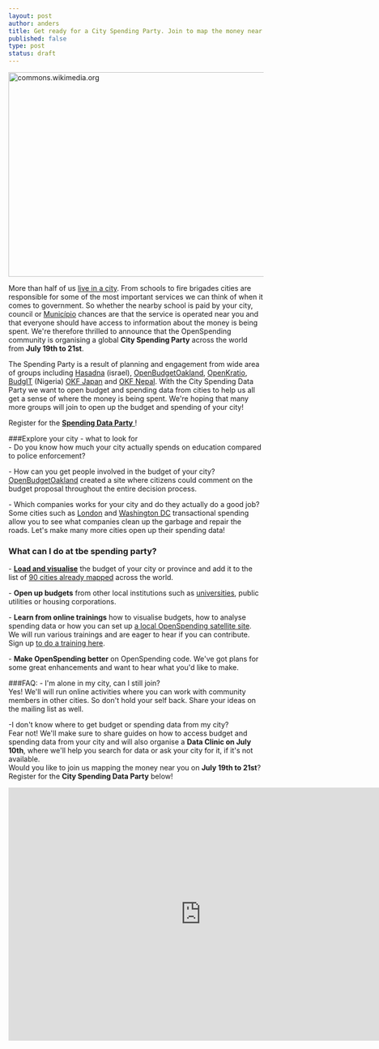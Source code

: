 ```yaml
---
layout: post
author: anders
title: Get ready for a City Spending Party. Join to map the money near you!
published: false
type: post
status: draft
---
```


<a href="http://www.flickr.com/photos/94746900@N06/9155317160/" title="lagos_lite by anderspedersenOKF, on Flickr"><img src="http://farm6.staticflickr.com/5516/9155317160_2fde6deae9_z.jpg" width="540" height="404" alt="commons.wikimedia.org"></a>

More than half of us [live in a city](http://www.unfpa.org/pds/urbanization.htm). From schools to fire brigades cities are responsible for some of the most important services we can think of when it comes to government. So whether the nearby school is paid by your city, council or [Município](http://en.wikipedia.org/wiki/Municipalities_of_Brazil) chances are that the service is operated near you and that everyone should have access to information about the money is being spent. 
We're therefore thrilled to announce that the OpenSpending community is organising a global **City Spending Party** across the world from **July 19th to 21st**.<br> 

The Spending Party is a result of planning and engagement from wide area of groups including [Hasadna](http://www.hasadna.org.il/en/) (israel), [OpenBudgetOakland](http://openbudgetoakland.org/), [OpenKratio](openkratio.org/), [BudgIT](http://yourbudgit.com/) (Nigeria) [OKF Japan](http://spending.jp/) and [OKF Nepal](https://twitter.com/okfn_np). With the City Spending Data Party we want to open budget and spending data from cities to help us all get a sense of where the money is being spent. We're hoping that many more groups will join to open up the budget and spending of your city! 

Register for the [**Spending Data Party** ](https://docs.google.com/a/okfn.org/forms/d/1uHNAh9cfP_F5nudGfhV8t0XnNPmFL7cXhkuqWHAMaR4/viewform)!

###Explore your city - what to look for<br>
<il>- Do you know how much your city actually spends on education compared to police enforcement?</il>

<il>- How can you get people involved in the budget of your city?<br> 
[OpenBudgetOakland](http://openbudgetoakland.org/mayor_13-15_proposed.html) created a site where citizens could comment on the budget proposal throughout the entire decision process. 

<il>- Which companies works for your city and do they actually do a good job?</il><br> 
Some cities such as [London](http://openspending.org/gb-local-gla) and [Washington DC](http://openspending.org/dc-vendors-contractors) transactional spending allow you to see what companies clean up the garbage and repair the roads. Let's make many more cities open up their spending data! 

### What can I do at tbe spending party?
<il>- **[Load and visualise](http://openspending.org/datasets/new)** the budget of your city or province and add it to the list of [90 cities already mapped](http://apps.openspending.org/maps/) across the world.</il>

<il>- **Open up budgets** from other local institutions such as [universities](http://openspending.org/blog/2013/06/17/universities-on-the-spending-map.html), public utilities or housing corporations.</il>

<il>- **Learn from online trainings** how to visualise budgets, how to analyse spending data or how you can set up [a local OpenSpending satellite site](https://github.com/openspending/satellite-template). We will run various trainings and are eager to hear if you can contribute. Sign up [to do a training here](https://docs.google.com/a/okfn.org/forms/d/17diF5_alj37kvcY_2Oqx90xKz1aHJtjgVsXmL3yrHlY/viewform).</il> 

<il>- **Make OpenSpending better** on OpenSpending code. We've got plans for some great enhancements and want to hear what you'd like to make.</il>

###FAQ:
<il>- I'm alone in my city, can I still join? </il><br> 
Yes! We'll will run online activities where you can work with community members in other cities. So don't hold your self back. Share your ideas on the mailing list as well. 

<il>-I don't know where to get budget or spending data from my city?<il><br>
Fear not! We'll make sure to share guides on how to access budget and spending data from your city and will also organise a **Data Clinic on July 10th**, where we'll help you search for data or ask your city for it, if it's not available.
<br>
Would you like to join us mapping the money near you on **July 19th to 21st**? Register for the **City Spending Data Party** below!

<iframe src="https://docs.google.com/forms/d/1uHNAh9cfP_F5nudGfhV8t0XnNPmFL7cXhkuqWHAMaR4/viewform?embedded=true" width="760" height="500" frameborder="0" marginheight="0" marginwidth="0">Loading...</iframe>

